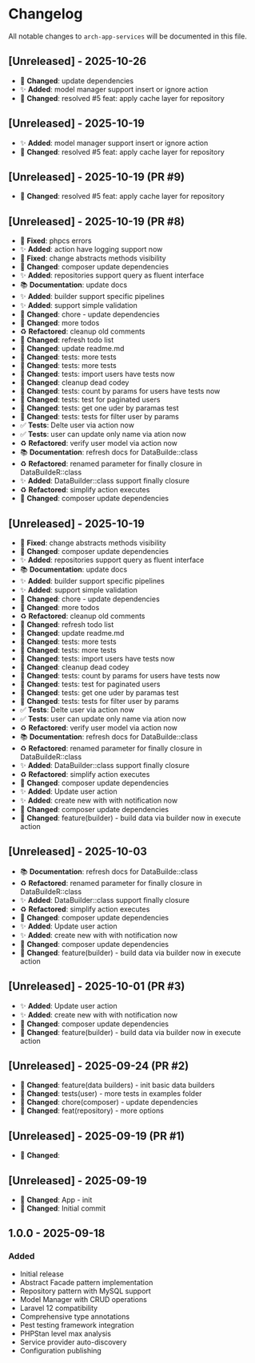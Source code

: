 # Changelog

All notable changes to `arch-app-services` will be documented in this file.

## [Unreleased] - 2025-10-26


- 🔧 **Changed**: update dependencies
- ✨ **Added**: model manager support insert or ignore action
- 📝 **Changed**: resolved #5 feat: apply cache layer for repository

## [Unreleased] - 2025-10-19


- ✨ **Added**: model manager support insert or ignore action
- 📝 **Changed**: resolved #5 feat: apply cache layer for repository

## [Unreleased] - 2025-10-19 (PR #9)


- 📝 **Changed**: resolved #5 feat: apply cache layer for repository

## [Unreleased] - 2025-10-19 (PR #8)


- 🐛 **Fixed**: phpcs errors
- ✨ **Added**: action have logging support now
- 🐛 **Fixed**: change abstracts methods visibility
- 🔧 **Changed**: composer update dependencies
- ✨ **Added**: repositories support query as fluent interface
- 📚 **Documentation**: update docs
- ✨ **Added**: builder support specific pipelines
- ✨ **Added**: support simple validation
- 📝 **Changed**: chore - update dependencies
- 🔧 **Changed**: more todos
- ♻️ **Refactored**: cleanup old comments
- 🔧 **Changed**: refresh todo list
- 🔧 **Changed**: update readme.md
- 📝 **Changed**: tests: more tests
- 📝 **Changed**: tests: more tests
- 📝 **Changed**: tests: import users have tests now
- 🔧 **Changed**: cleanup dead codey
- 📝 **Changed**: tests: count by params for users have tests now
- 📝 **Changed**: tests: test for paginated users
- 📝 **Changed**: tests: get one uder by paramas test
- 📝 **Changed**: tests: tests for filter user by params
- ✅ **Tests**: Delte user via action now
- ✅ **Tests**: user can update only name via ation now
- ♻️ **Refactored**: verify user model via action now
- 📚 **Documentation**: refresh docs for DataBuilde::class
- ♻️ **Refactored**: renamed parameter for finally closure in DataBuildeR::class
- ✨ **Added**: DataBuilder::class support finally closure
- ♻️ **Refactored**: simplify action executes
- 🔧 **Changed**: composer update dependencies

## [Unreleased] - 2025-10-19


- 🐛 **Fixed**: change abstracts methods visibility
- 🔧 **Changed**: composer update dependencies
- ✨ **Added**: repositories support query as fluent interface
- 📚 **Documentation**: update docs
- ✨ **Added**: builder support specific pipelines
- ✨ **Added**: support simple validation
- 📝 **Changed**: chore - update dependencies
- 🔧 **Changed**: more todos
- ♻️ **Refactored**: cleanup old comments
- 🔧 **Changed**: refresh todo list
- 🔧 **Changed**: update readme.md
- 📝 **Changed**: tests: more tests
- 📝 **Changed**: tests: more tests
- 📝 **Changed**: tests: import users have tests now
- 🔧 **Changed**: cleanup dead codey
- 📝 **Changed**: tests: count by params for users have tests now
- 📝 **Changed**: tests: test for paginated users
- 📝 **Changed**: tests: get one uder by paramas test
- 📝 **Changed**: tests: tests for filter user by params
- ✅ **Tests**: Delte user via action now
- ✅ **Tests**: user can update only name via ation now
- ♻️ **Refactored**: verify user model via action now
- 📚 **Documentation**: refresh docs for DataBuilde::class
- ♻️ **Refactored**: renamed parameter for finally closure in DataBuildeR::class
- ✨ **Added**: DataBuilder::class support finally closure
- ♻️ **Refactored**: simplify action executes
- 🔧 **Changed**: composer update dependencies
- ✨ **Added**: Update user action
- ✨ **Added**: create new with with notification now
- 🔧 **Changed**: composer update dependencies
- 📝 **Changed**: feature(builder) - build data via builder now in execute action

## [Unreleased] - 2025-10-03


- 📚 **Documentation**: refresh docs for DataBuilde::class
- ♻️ **Refactored**: renamed parameter for finally closure in DataBuildeR::class
- ✨ **Added**: DataBuilder::class support finally closure
- ♻️ **Refactored**: simplify action executes
- 🔧 **Changed**: composer update dependencies
- ✨ **Added**: Update user action
- ✨ **Added**: create new with with notification now
- 🔧 **Changed**: composer update dependencies
- 📝 **Changed**: feature(builder) - build data via builder now in execute action

## [Unreleased] - 2025-10-01 (PR #3)


- ✨ **Added**: Update user action
- ✨ **Added**: create new with with notification now
- 🔧 **Changed**: composer update dependencies
- 📝 **Changed**: feature(builder) - build data via builder now in execute action

## [Unreleased] - 2025-09-24 (PR #2)


- 📝 **Changed**: feature(data builders) - init basic data builders
- 📝 **Changed**: tests(user) - more tests in examples folder
- 📝 **Changed**: chore(composer) - update dependencies
- 📝 **Changed**: feat(repository) - more options

## [Unreleased] - 2025-09-19 (PR #1)


- 📝 **Changed**: 

## [Unreleased] - 2025-09-19


- 📝 **Changed**: App - init
- 📝 **Changed**: Initial commit

## 1.0.0 - 2025-09-18

### Added
- Initial release
- Abstract Facade pattern implementation
- Repository pattern with MySQL support
- Model Manager with CRUD operations
- Laravel 12 compatibility
- Comprehensive type annotations
- Pest testing framework integration
- PHPStan level max analysis
- Service provider auto-discovery
- Configuration publishing
